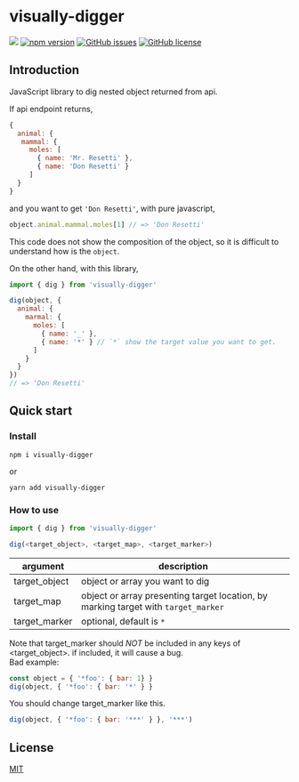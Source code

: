 # visually-digger
![](https://github.com/KoichiKiyokawa/visually-digger/workflows/GitHub%20Actions/badge.svg)
[![npm version](https://badge.fury.io/js/visually-digger.svg)](https://badge.fury.io/js/visually-digger)
[![GitHub issues](https://img.shields.io/github/issues/KoichiKiyokawa/visually-digger)](https://github.com/KoichiKiyokawa/visually-digger/issues)
[![GitHub license](https://img.shields.io/github/license/KoichiKiyokawa/visually-digger)](https://github.com/KoichiKiyokawa/visually-digger)

## Introduction
JavaScript library to dig nested object returned from api.

If api endpoint returns,
```js
{ 
  animal: {
   mammal: {
     moles: [
       { name: 'Mr. Resetti' },
       { name: 'Don Resetti' }
     ]
  }
}
```
and you want to get `'Don Resetti'`, with pure javascript,
```js
object.animal.mammal.moles[1] // => 'Don Resetti'
```
This code does not show the composition of the object, so it is difficult to understand how is the `object`.

On the other hand, with this library,
```js
import { dig } from 'visually-digger'

dig(object, {
  animal: {
    marmal: {
      moles: [
        { name: '_' },
        { name: '*' } // `*` show the target value you want to get.
      ]
    }
  }
})
// => 'Don Resetti'
```

## Quick start
### Install
```console
npm i visually-digger
```
or
```console
yarn add visually-digger
```

### How to use
```js
import { dig } from 'visually-digger'

dig(<target_object>, <target_map>, <target_marker>)
```
argument|description
--|--
target_object|object or array you want to dig
target_map|object or array presenting target location, by marking target with `target_marker`
target_marker|optional, default is `*`

Note that target_marker should _NOT_ be included in any keys of <target_object>.
if included, it will cause a bug.  
Bad example:
```js
const object = { '*foo': { bar: 1} }
dig(object, { '*foo': { bar: '*' } }
```
You should change target_marker like this.
```js
dig(object, { '*foo': { bar: '***' } }, '***')
```

## License
[MIT](LICENSE)
